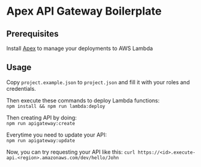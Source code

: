 Apex API Gateway Boilerplate
============================

Prerequisites
-------------

Install [Apex](https://github.com/apex/apex/releases) to manage your deployments to AWS Lambda

Usage
-----
Copy `project.example.json` to `project.json` and fill it with your roles and credentials.

Then execute these commands to deploy Lambda functions:  
`npm install && npm run lambda:deploy`

Then creating API by doing:  
`npm run apigateway:create`

Everytime you need to update your API:  
`npm run apigateway:update`

Now, you can try requesting your API like this:
`curl https://<id>.execute-api.<region>.amazonaws.com/dev/hello/John`

